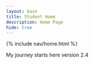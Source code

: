 ```yaml
---
layout: base
title: Student Home 
description: Home Page
hide: true
---
```


{% include nav/home.html %}

My journey starts here version 2.4
